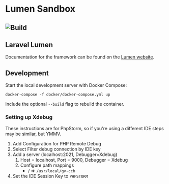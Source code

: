 # Lumen Sandbox

![Build](https://github.com/doughertym/lumen-actions-sandbox/workflows/Build/badge.svg)
-----


## Laravel Lumen

Documentation for the framework can be found on the [Lumen website](https://lumen.laravel.com/docs).

## Development

Start the local development server with Docker Compose:
 
```
docker-compose -f docker/docker-compose.yml up 
``` 

Include the optional `--build` flag to rebuild the container.  
 
### Setting up Xdebug

These instructions are for PhpStorm, so if you're using a different IDE steps may be similar, but YMMV.
1. Add Configuration for PHP Remote Debug
2. Select Filter debug connection by IDE key
3. Add a server (localhost:2021, Debugger=Xdebug)
    1. Host = localhost, Port = 9000, Debugger = Xdebug
    2. Configure path mappings
        * / => `/usr/local/gv-ccb`
3. Set the IDE Session Key to `PHPSTORM`
